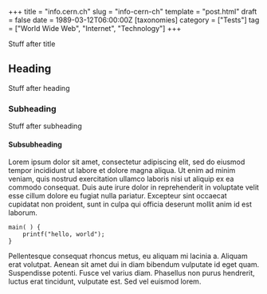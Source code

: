 +++
title = "info.cern.ch"
slug = "info-cern-ch"
template = "post.html"
draft = false
date = 1989-03-12T06:00:00Z
[taxonomies]
category = ["Tests"]
tag = ["World Wide Web", "Internet", "Technology"]
+++

Stuff after title

## Heading

Stuff after heading

### Subheading

Stuff after subheading

#### Subsubheading

Lorem ipsum dolor sit amet, consectetur adipiscing elit, sed do eiusmod tempor incididunt ut labore et dolore magna aliqua. Ut enim ad minim veniam, quis nostrud exercitation ullamco laboris nisi ut aliquip ex ea commodo consequat. Duis aute irure dolor in reprehenderit in voluptate velit esse cillum dolore eu fugiat nulla pariatur. Excepteur sint occaecat cupidatat non proident, sunt in culpa qui officia deserunt mollit anim id est laborum.

```
main( ) {
    printf("hello, world");
}
```

Pellentesque consequat rhoncus metus, eu aliquam mi lacinia a. Aliquam erat volutpat. Aenean sit amet dui in diam bibendum vulputate id eget quam. Suspendisse potenti. Fusce vel varius diam. Phasellus non purus hendrerit, luctus erat tincidunt, vulputate est. Sed vel euismod lorem.
